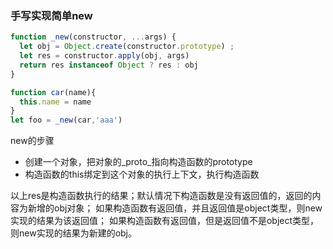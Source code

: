 ### 手写实现简单new


```js
function _new(constructor, ...args) {
  let obj = Object.create(constructor.prototype) ;
  let res = constructor.apply(obj, args)
  return res instanceof Object ? res : obj
}

function car(name){
  this.name = name
}
let foo = _new(car,'aaa')
```

new的步骤
* 创建一个对象，把对象的_proto_指向构造函数的prototype
* 构造函数的this绑定到这个对象的执行上下文，执行构造函数


以上res是构造函数执行的结果；默认情况下构造函数是没有返回值的，返回的内容为新增的obj对象；
如果构造函数有返回值，并且返回值是object类型，则new实现的结果为该返回值；
如果构造函数有返回值，但是返回值不是object类型，则new实现的结果为新建的obj。